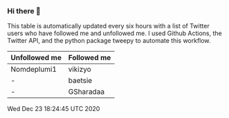 ### Hi there 👋

This table is automatically updated every six hours with a list of Twitter users who have followed me and unfollowed me. I used Github Actions, the Twitter API, and the python package tweepy to automate this workflow.

| Unfollowed me |  Followed me |
| --- | --- |
|Nomdeplumi1|vikizyo|
|-|baetsie|
|-|GSharadaa|
Wed Dec 23 18:24:45 UTC 2020
